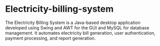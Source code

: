 # Electricity-billing-system
The Electricity Billing System is a Java-based desktop application developed using Swing and AWT for the GUI and MySQL for database management. It automates electricity bill generation, user authentication, payment processing, and report generation.
